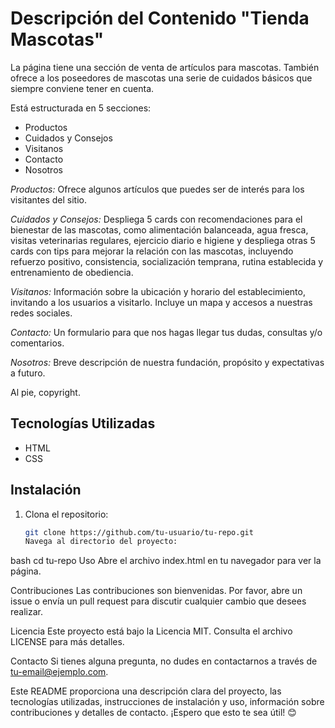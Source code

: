 # Descripción del Contenido "Tienda Mascotas"

La página tiene una sección de venta de artículos para mascotas. También ofrece a los poseedores de mascotas una serie de cuidados básicos que siempre conviene tener en cuenta.

Está estructurada en 5 secciones:

- Productos
- Cuidados y Consejos
- Visitanos
- Contacto
- Nosotros

_Productos:_ Ofrece algunos artículos que puedes ser de interés para los visitantes del sitio.

_Cuidados y Consejos:_ Despliega 5 cards con recomendaciones para el bienestar de las mascotas, como alimentación balanceada, agua fresca, visitas veterinarias regulares, ejercicio diario e higiene y despliega otras 5 cards con tips para mejorar la relación con las mascotas, incluyendo refuerzo positivo, consistencia, socialización temprana, rutina establecida y entrenamiento de obediencia.

_Visitanos:_ Información sobre la ubicación y horario del establecimiento, invitando a los usuarios a visitarlo. Incluye un mapa y accesos a nuestras redes sociales.

_Contacto:_ Un formulario para que nos hagas llegar tus dudas, consultas y/o comentarios.

_Nosotros:_ Breve descripción de nuestra fundación, propósito y expectativas a futuro.

Al pie, copyright.

## Tecnologías Utilizadas

- HTML
- CSS

## Instalación

1. Clona el repositorio:
   ```bash
   git clone https://github.com/tu-usuario/tu-repo.git
   Navega al directorio del proyecto:
   ```

bash
cd tu-repo
Uso
Abre el archivo index.html en tu navegador para ver la página.

Contribuciones
Las contribuciones son bienvenidas. Por favor, abre un issue o envía un pull request para discutir cualquier cambio que desees realizar.

Licencia
Este proyecto está bajo la Licencia MIT. Consulta el archivo LICENSE para más detalles.

Contacto
Si tienes alguna pregunta, no dudes en contactarnos a través de tu-email@ejemplo.com.

Este README proporciona una descripción clara del proyecto, las tecnologías utilizadas, instrucciones de instalación y uso, información sobre contribuciones y detalles de contacto. ¡Espero que esto te sea útil! 😊

